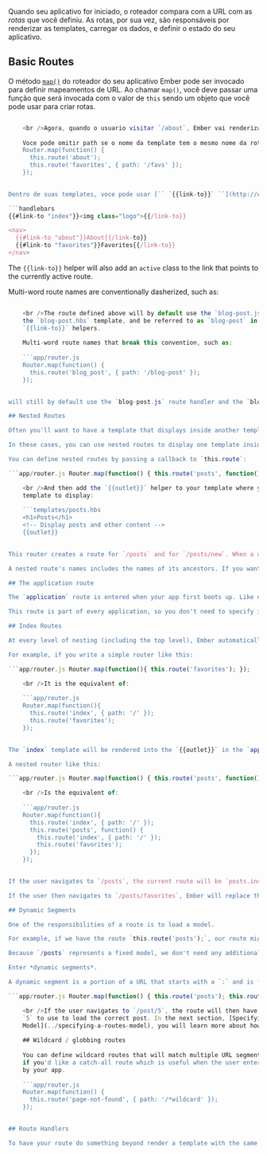 Quando seu aplicativo for iniciado, o roteador compara com a URL com as *rotas* que você definiu. As rotas, por sua vez, são responsáveis por renderizar as templates, carregar os dados, e definir o estado do seu aplicativo.

## Basic Routes

O método [`map()`](http://emberjs.com/api/classes/Ember.Router.html#method_map) do roteador do seu aplicativo Ember pode ser invocado para definir mapeamentos de URL. Ao chamar `map()`, você deve passar uma função que será invocada com o valor de `this` sendo um objeto que você pode usar para criar rotas.

```app/router.js Router.map(function() { this.route('about', { path: '/about' }); this.route('favorites', { path: '/favs' }); });

    <br />Agora, quando o usuario visitar `/about`, Ember vai renderizar a template`about`. Visitar `/favs` irá renderizar a template `favorites`.
    
    Voce pode omitir path se o nome da template tem o mesmo nome da rota. ```app/router.js
    Router.map(function() {
      this.route('about');
      this.route('favorites', { path: '/favs' });
    });
    

Dentro de suas templates, voce pode usar [`` `{{link-to}}` ``](http://emberjs.com/api/classes/Ember.Templates.helpers.html#method_link-to) para navegar entre as rotas, usando o nome que voce definiu no método `route`.

```handlebars
{{#link-to "index"}}<img class="logo">{{/link-to}}

<nav>
  {{#link-to "about"}}About{{/link-to}}
  {{#link-to "favorites"}}Favorites{{/link-to}}
</nav>
```

The `{{link-to}}` helper will also add an `active` class to the link that points to the currently active route.

Multi-word route names are conventionally dasherized, such as:

```app/router.js Router.map(function() { this.route('blog-post', { path: '/blog-post' }); });

    <br />The route defined above will by default use the `blog-post.js` route handler,
    the `blog-post.hbs` template, and be referred to as `blog-post` in any
    `{{link-to}}` helpers.
    
    Multi-word route names that break this convention, such as:
    
    ```app/router.js
    Router.map(function() {
      this.route('blog_post', { path: '/blog-post' });
    });
    

will still by default use the `blog-post.js` route handler and the `blog-post.hbs` template, but will be referred to as `blog_post` in any `{{link-to}}` helpers.

## Nested Routes

Often you'll want to have a template that displays inside another template. For example, in a blogging application, instead of going from a list of blog posts to creating a new post, you might want to have the post creation page display next to the list.

In these cases, you can use nested routes to display one template inside of another.

You can define nested routes by passing a callback to `this.route`:

```app/router.js Router.map(function() { this.route('posts', function() { this.route('new'); }); });

    <br />And then add the `{{outlet}}` helper to your template where you want the nested
    template to display:
    
    ```templates/posts.hbs
    <h1>Posts</h1>
    <!-- Display posts and other content -->
    {{outlet}}
    

This router creates a route for `/posts` and for `/posts/new`. When a user visits `/posts`, they'll simply see the `posts.hbs` template. (Below, [index routes](#toc_index-routes) explains an important addition to this.) When the user visits `posts/new`, they'll see the `posts/new.hbs` template rendered into the `{{outlet}}` of the `posts` template.

A nested route's names includes the names of its ancestors. If you want to transition to a route (either via `transitionTo` or `{{#link-to}}`), make sure to use the full route name (`posts.new`, not `new`).

## The application route

The `application` route is entered when your app first boots up. Like other routes, it will load a template with the same name (`application` in this case) by default. You should put your header, footer, and any other decorative content here. All other routes will render their templates into the `application.hbs` template's `{{outlet}}`.

This route is part of every application, so you don't need to specify it in your `app/router.js`.

## Index Routes

At every level of nesting (including the top level), Ember automatically provides a route for the `/` path named `index`. To see when a new level of nesting occurs, check the router, whenever you see a `function`, that's a new level.

For example, if you write a simple router like this:

```app/router.js Router.map(function(){ this.route('favorites'); });

    <br />It is the equivalent of:
    
    ```app/router.js
    Router.map(function(){
      this.route('index', { path: '/' });
      this.route('favorites');
    });
    

The `index` template will be rendered into the `{{outlet}}` in the `application` template. If the user navigates to `/favorites`, Ember will replace the `index` template with the `favorites` template.

A nested router like this:

```app/router.js Router.map(function() { this.route('posts', function() { this.route('favorites'); }); });

    <br />Is the equivalent of:
    
    ```app/router.js
    Router.map(function(){
      this.route('index', { path: '/' });
      this.route('posts', function() {
        this.route('index', { path: '/' });
        this.route('favorites');
      });
    });
    

If the user navigates to `/posts`, the current route will be `posts.index`, and the `posts/index` template will be rendered into the `{{outlet}}` in the `posts` template.

If the user then navigates to `/posts/favorites`, Ember will replace the `{{outlet}}` in the `posts` template with the `posts/favorites` template.

## Dynamic Segments

One of the responsibilities of a route is to load a model.

For example, if we have the route `this.route('posts');`, our route might load all of the blog posts for the app.

Because `/posts` represents a fixed model, we don't need any additional information to know what to retrieve. However, if we want a route to represent a single post, we would not want to have to hardcode every possible post into the router.

Enter *dynamic segments*.

A dynamic segment is a portion of a URL that starts with a `:` and is followed by an identifier.

```app/router.js Router.map(function() { this.route('posts'); this.route('post', { path: '/post/:post_id' }); });

    <br />If the user navigates to `/post/5`, the route will then have the `post_id` of
    `5` to use to load the correct post. In the next section, [Specifying a Route's
    Model](../specifying-a-routes-model), you will learn more about how to load a model.
    
    ## Wildcard / globbing routes
    
    You can define wildcard routes that will match multiple URL segments. This could be used, for example,
    if you'd like a catch-all route which is useful when the user enters an incorrect URL not managed
    by your app.
    
    ```app/router.js
    Router.map(function() {
      this.route('page-not-found', { path: '/*wildcard' });
    });
    

## Route Handlers

To have your route do something beyond render a template with the same name, you'll need to create a route handler. The following guides will explore the different features of route handlers. For more information on routes, see the API documentation for [the router](http://emberjs.com/api/classes/Ember.Router.html) and for [route handlers](http://emberjs.com/api/classes/Ember.Route.html).